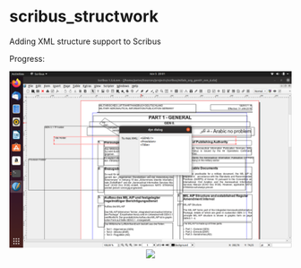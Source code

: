 # scribus_structwork
Adding XML structure support to Scribus

Progress:
<p align="center">
  <img src="pics/Screenshot from 2020-11-05 20-01-30.png">
  <img src="your_relative_path_here_number_2_large_name">
</p>


